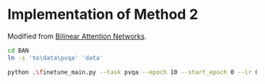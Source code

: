 # Implementation of Method 2
Modified from [Bilinear Attention Networks](http://arxiv.org/abs/1805.07932).  


```bash
cd BAN
ln -s 'to\data\pvqa' 'data'

python .\finetune_main.py --task pvqa --epoch 10 --start_epoch 0 --lr 0.01 --cos --train train --val val --tfidf --output saved_models/pvqa/pre --batch_size 128
```
